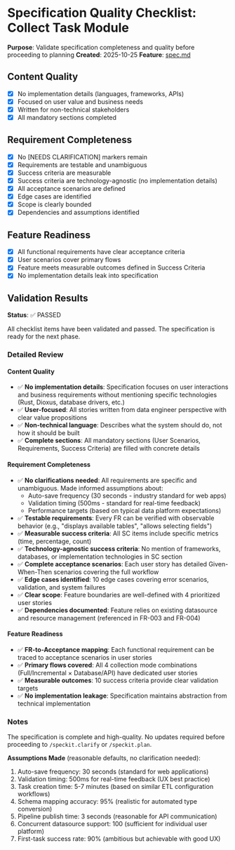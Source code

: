 # Specification Quality Checklist: Collect Task Module

**Purpose**: Validate specification completeness and quality before proceeding to planning
**Created**: 2025-10-25
**Feature**: [spec.md](../spec.md)

## Content Quality

- [x] No implementation details (languages, frameworks, APIs)
- [x] Focused on user value and business needs
- [x] Written for non-technical stakeholders
- [x] All mandatory sections completed

## Requirement Completeness

- [x] No [NEEDS CLARIFICATION] markers remain
- [x] Requirements are testable and unambiguous
- [x] Success criteria are measurable
- [x] Success criteria are technology-agnostic (no implementation details)
- [x] All acceptance scenarios are defined
- [x] Edge cases are identified
- [x] Scope is clearly bounded
- [x] Dependencies and assumptions identified

## Feature Readiness

- [x] All functional requirements have clear acceptance criteria
- [x] User scenarios cover primary flows
- [x] Feature meets measurable outcomes defined in Success Criteria
- [x] No implementation details leak into specification

## Validation Results

**Status**: ✅ PASSED

All checklist items have been validated and passed. The specification is ready for the next phase.

### Detailed Review

#### Content Quality
- ✅ **No implementation details**: Specification focuses on user interactions and business requirements without mentioning specific technologies (Rust, Dioxus, database drivers, etc.)
- ✅ **User-focused**: All stories written from data engineer perspective with clear value propositions
- ✅ **Non-technical language**: Describes what the system should do, not how it should be built
- ✅ **Complete sections**: All mandatory sections (User Scenarios, Requirements, Success Criteria) are filled with concrete details

#### Requirement Completeness
- ✅ **No clarifications needed**: All requirements are specific and unambiguous. Made informed assumptions about:
  - Auto-save frequency (30 seconds - industry standard for web apps)
  - Validation timing (500ms - standard for real-time feedback)
  - Performance targets (based on typical data platform expectations)
- ✅ **Testable requirements**: Every FR can be verified with observable behavior (e.g., "displays available tables", "allows selecting fields")
- ✅ **Measurable success criteria**: All SC items include specific metrics (time, percentage, count)
- ✅ **Technology-agnostic success criteria**: No mention of frameworks, databases, or implementation technologies in SC section
- ✅ **Complete acceptance scenarios**: Each user story has detailed Given-When-Then scenarios covering the full workflow
- ✅ **Edge cases identified**: 10 edge cases covering error scenarios, validation, and system failures
- ✅ **Clear scope**: Feature boundaries are well-defined with 4 prioritized user stories
- ✅ **Dependencies documented**: Feature relies on existing datasource and resource management (referenced in FR-003 and FR-004)

#### Feature Readiness
- ✅ **FR-to-Acceptance mapping**: Each functional requirement can be traced to acceptance scenarios in user stories
- ✅ **Primary flows covered**: All 4 collection mode combinations (Full/Incremental × Database/API) have dedicated user stories
- ✅ **Measurable outcomes**: 10 success criteria provide clear validation targets
- ✅ **No implementation leakage**: Specification maintains abstraction from technical implementation

### Notes

The specification is complete and high-quality. No updates required before proceeding to `/speckit.clarify` or `/speckit.plan`.

**Assumptions Made** (reasonable defaults, no clarification needed):
1. Auto-save frequency: 30 seconds (standard for web applications)
2. Validation timing: 500ms for real-time feedback (UX best practice)
3. Task creation time: 5-7 minutes (based on similar ETL configuration workflows)
4. Schema mapping accuracy: 95% (realistic for automated type conversion)
5. Pipeline publish time: 3 seconds (reasonable for API communication)
6. Concurrent datasource support: 100 (sufficient for individual user platform)
7. First-task success rate: 90% (ambitious but achievable with good UX)
